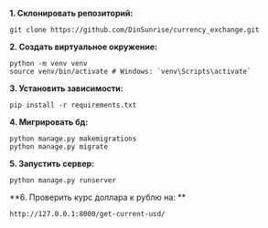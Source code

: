 **1. Склонировать репозиторий:**
		
	git clone https://github.com/DinSunrise/currency_exchange.git

**2. Создать виртуальное окружение:**

	python -m venv venv
	source venv/bin/activate # Windows: `venv\Scripts\activate`

**3. Установить зависимости:**

	pip install -r requirements.txt

**4. Мигрировать бд:**

	python manage.py makemigrations
	python manage.py migrate

**5. Запустить сервер:**

	python manage.py runserver

**6. Проверить курс доллара к рублю на: **

	http://127.0.0.1:8000/get-current-usd/
